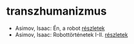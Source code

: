 # transzhumanizmus

- Asimov, Isaac: Én, a robot [részletek](_details/Asimov%2C%20Isaac.md#id_1178)
- Asimov, Isaac: Robottörténetek I-II. [részletek](_details/Asimov%2C%20Isaac.md#id_1172)
